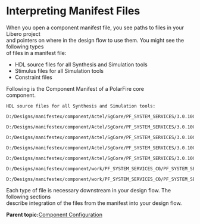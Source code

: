 # Interpreting Manifest Files

When you open a component manifest file, you see paths to files in your Libero project<br /> and pointers on where in the design flow to use them. You might see the following types<br /> of files in a manifest file:

-   HDL source files for all Synthesis and Simulation tools
-   Stimulus files for all Simulation tools
-   Constraint files

Following is the Component Manifest of a PolarFire core<br /> component.

``` {#CODEBLOCK_LPG_MMX_Z5B}
HDL source files for all Synthesis and Simulation tools:
    D:/Designs/manifestex/component/Actel/SgCore/PF_SYSTEM_SERVICES/3.0.100/rtl/vlog/core/CoreSysServices_PF_APBS.v
    D:/Designs/manifestex/component/Actel/SgCore/PF_SYSTEM_SERVICES/3.0.100/rtl/vlog/core/CoreSysServices_PF_Ctrl.v
    D:/Designs/manifestex/component/Actel/SgCore/PF_SYSTEM_SERVICES/3.0.100/rtl/vlog/core/CoreSysServices_PF_ReqArbiter.v
    D:/Designs/manifestex/component/Actel/SgCore/PF_SYSTEM_SERVICES/3.0.100/rtl/vlog/core/CoreSysServices_PF_MBXIF.v
    D:/Designs/manifestex/component/Actel/SgCore/PF_SYSTEM_SERVICES/3.0.100/rtl/vlog/core/CoreSysServices_PF_SSIIF.v
    D:/Designs/manifestex/component/work/PF_SYSTEM_SERVICES_C0/PF_SYSTEM_SERVICES_C0_0/rtl/vlog/core/PF_System_Services.v
    D:/Designs/manifestex/component/work/PF_SYSTEM_SERVICES_C0/PF_SYSTEM_SERVICES_C0.v

```

Each type of file is necessary downstream in your design flow. The following sections<br /> describe integration of the files from the manifest into your design flow.

**Parent topic:**[Component Configuration](GUID-FE19AAE3-578B-4B77-857E-C2796C8240F2.md)

